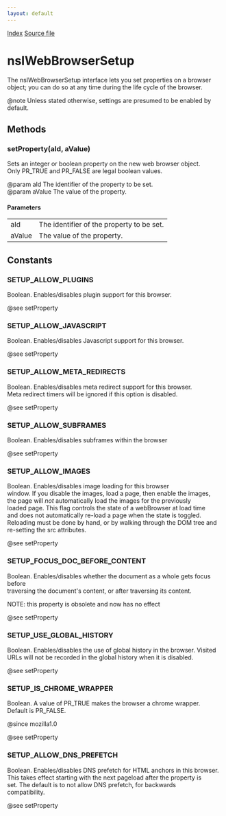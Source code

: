 ```yaml
---
layout: default
---
```

<div id='links'><a href="../index.html">Index</a>
<a href="http://dxr.mozilla.org/mozilla-central/source/embedding/browser/nsIWebBrowserSetup.idl">Source file</a>
</div>

# nsIWebBrowserSetup #
  
The nsIWebBrowserSetup interface lets you set properties on a browser  
object; you can do so at any time during the life cycle of the browser.  
  
@note Unless stated otherwise, settings are presumed to be enabled by  
      default.  
  

## Methods ##

### setProperty(aId, aValue) ###
  
Sets an integer or boolean property on the new web browser object.  
Only PR_TRUE and PR_FALSE are legal boolean values.  
  
@param aId The identifier of the property to be set.  
@param aValue The value of the property.  
  

#### Parameters ####

<table>

<tr>
<td>aId</td>
<td>The identifier of the property to be set.  
</td>
</tr>

<tr>
<td>aValue</td>
<td>The value of the property.  
</td>
</tr>

</table>

## Constants ##

### SETUP_ALLOW_PLUGINS ###
  
Boolean. Enables/disables plugin support for this browser.  
  
@see setProperty  
  

### SETUP_ALLOW_JAVASCRIPT ###
  
Boolean. Enables/disables Javascript support for this browser.  
  
@see setProperty  
  

### SETUP_ALLOW_META_REDIRECTS ###
  
Boolean. Enables/disables meta redirect support for this browser.  
Meta redirect timers will be ignored if this option is disabled.  
  
@see setProperty  
  

### SETUP_ALLOW_SUBFRAMES ###
  
Boolean. Enables/disables subframes within the browser  
  
@see setProperty  
  

### SETUP_ALLOW_IMAGES ###
  
Boolean. Enables/disables image loading for this browser  
window. If you disable the images, load a page, then enable the images,  
the page will *not* automatically load the images for the previously  
loaded page. This flag controls the state of a webBrowser at load time   
and does not automatically re-load a page when the state is toggled.   
Reloading must be done by hand, or by walking through the DOM tree and   
re-setting the src attributes.  
  
@see setProperty  
  

### SETUP_FOCUS_DOC_BEFORE_CONTENT ###
  
Boolean. Enables/disables whether the document as a whole gets focus before  
traversing the document's content, or after traversing its content.  
  
NOTE: this property is obsolete and now has no effect  
  
@see setProperty  
  

### SETUP_USE_GLOBAL_HISTORY ###
  
Boolean. Enables/disables the use of global history in the browser. Visited  
URLs will not be recorded in the global history when it is disabled.  
  
@see setProperty  
  

### SETUP_IS_CHROME_WRAPPER ###
  
Boolean. A value of PR_TRUE makes the browser a chrome wrapper.  
Default is PR_FALSE.  
  
@since mozilla1.0  
  
@see setProperty  
  

### SETUP_ALLOW_DNS_PREFETCH ###
  
Boolean. Enables/disables DNS prefetch for HTML anchors in this browser.  
This takes effect starting with the next pageload after the property is  
set.  The default is to not allow DNS prefetch, for backwards  
compatibility.  
  
@see setProperty  
  
